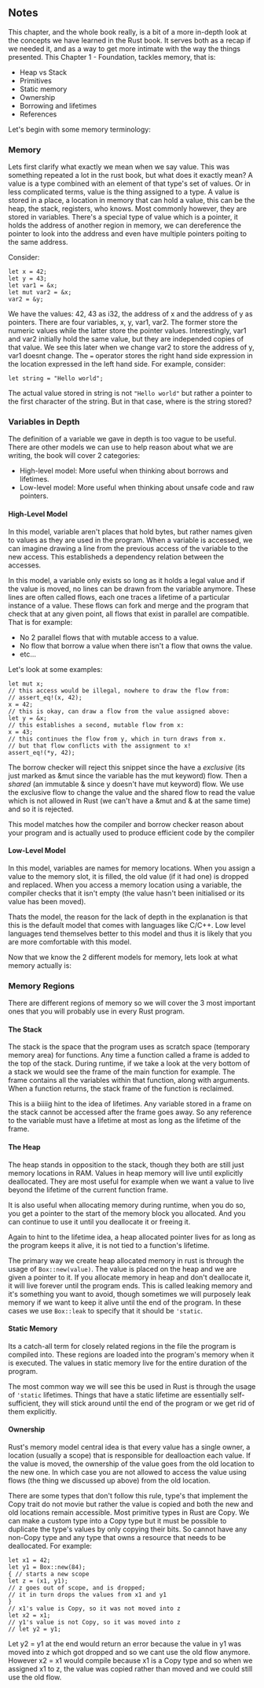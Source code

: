 ## Notes

This chapter, and the whole book really, is a bit of a more in-depth look at the concepts we have learned in the Rust book. 
It serves both as a recap if we needed it, and as a way to get more intimate with the way the things presented.
This Chapter 1 - Foundation, tackles memory, that is:

- Heap vs Stack
- Primitives
- Static memory
- Ownership
- Borrowing and lifetimes
- References

Let's begin with some memory terminology: 

### Memory

Lets first clarify what exactly we mean when we say value. This was something repeated a lot in the rust book, but what does it exactly
mean? A value is a type combined with an element of that type's set of values. Or in less complicated terms, value is the thing assigned to 
a type. A value is stored in a place, a location in memory that can hold a value, this can be the heap, the stack, registers, who knows.
Most commonly however, they are stored in variables. There's a special type of value which is a pointer, it holds the address of another region
in memory, we can dereference the pointer to look into the address and even have multiple pointers poiting to the same address. 

Consider:

```
let x = 42;
let y = 43;
let var1 = &x;
let mut var2 = &x;
var2 = &y;

```

We have the values: 42, 43 as i32, the address of x and the address of y as pointers. There are four variables, x, y, var1, var2.
The former store the numeric values while the latter store the pointer values. Interestingly, var1 and var2 initially hold the same value,
but they are independed copies of that value. We see this later when we change var2 to store the address of y, var1 doesnt change. 
The `=` operator stores the right hand side expression in the location expressed in the left hand side. For example, consider:

`let string = "Hello world";`

The actual value stored in string is not `"Hello world"` but rather a pointer to the first character of the string. But in that case,
where is the string stored? 

### Variables in Depth

The definition of a variable we gave in depth is too vague to be useful. There are other models we can use to help reason about what we
are writing, the book will cover 2 categories: 

- High-level model: More useful when thinking about borrows and lifetimes.
- Low-level model: More useful when thinking about unsafe code and raw pointers.

#### High-Level Model

In this model, variable aren't places that hold bytes, but rather names given to values as they are used in the program. 
When a variable is accessed, we can imagine drawing a line from the previous access of the variable to the new access. 
This establisheds a dependency relation between the accesses. 

In this model, a variable only exists so long as it holds a legal value and if the value is moved, no lines can be drawn 
from the variable anymore. These lines are often called flows, each one traces a lifetime of a particular instance of a value. 
These flows can fork and merge and the program that check that at any given point, all flows that exist in parallel are compatible. 
That is for example:

- No 2 parallel flows that with mutable access to a value.
- No flow that borrow a value when there isn't a flow that owns the value.
- etc...

Let's look at some examples:

```
let mut x;
// this access would be illegal, nowhere to draw the flow from:
// assert_eq!(x, 42);
x = 42;
// this is okay, can draw a flow from the value assigned above:
let y = &x;
// this establishes a second, mutable flow from x:
x = 43;
// this continues the flow from y, which in turn draws from x.
// but that flow conflicts with the assignment to x!
assert_eq!(*y, 42);
```

The borrow checker will reject this snippet since the have a <em>exclusive</em> (its just marked as &mut since the variable 
has the mut keyword) flow. Then a <em>shared</em> (an immutable & since y doesn't have mut keyword) flow. We use the exclusive
flow to change the value and the shared flow to read the value which is not allowed in Rust (we can't have a &mut and & at the same time)
and so it is rejected.

This model matches how the compiler and borrow checker reason about your program and is actually used to produce efficient code by the 
compiler

#### Low-Level Model

In this model, variables are names for memory locations. When you assign a value to the memory slot, it is filled, the old value (if it had
one) is dropped and replaced. When you access a memory location using a variable, the compiler checks that it isn't empty (the value hasn't 
been initialised or its value has been moved). 

Thats the model, the reason for the lack of depth in the explanation is that this is the default model that comes with languages like
C/C++. Low level languages tend themselves better to this model and thus it is likely that you are more comfortable with this model. 

Now that we know the 2 different models for memory, lets look at what memory actually is: 

### Memory Regions

There are different regions of memory so we will cover the 3 most important ones that you will probably use in every Rust program.

#### The Stack

The stack is the space that the program uses as scratch space (temporary memory area) for functions. Any time a function called a 
frame is added to the top of the stack. During runtime, if we take a look at the very bottom of a stack we would see the frame of the
main function for example. The frame contains all the variables within that function, along with arguments. When a function returns, the 
stack frame of the function is reclaimed.

This is a biiiig hint to the idea of lifetimes. Any variable stored in a frame on the stack cannot be accessed after the frame goes away. 
So any reference to the variable must have a lifetime at most as long as the lifetime of the frame.

#### The Heap

The heap stands in opposition to the stack, though they both are still just memory locations in RAM. Values in heap memory will live until 
explicitly deallocated. They are most useful for example when we want a value to live beyond the lifetime of the current function frame. 

It is also useful when allocating memory during runtime, when you do so, you get a pointer to the start of the memory block you allocated.
And you can continue to use it until you deallocate it or freeing it.

Again to hint to the lifetime idea, a heap allocated pointer lives for as long as the program keeps it alive, it is not tied to a function's
lifetime.

The primary way we create heap allocated memory in rust is through the usage of `Box::new(value)`. The value is placed on the heap and we 
are given a pointer to it. If you allocate memory in heap and don't deallocate it, it will live forever until the program ends. This is called
leaking memory and it's something you want to avoid, though sometimes we will purposely leak memory if we want to keep it alive until the end
of the program. In these cases we use `Box::leak` to specify that it should be `'static`.

#### Static Memory

Its a catch-all term for closely related regions in the file the program is compiled into. These regions are loaded into the program's memory 
when it is executed. The values in static memory live for the entire duration of the program.

The most common way we will see this be used in Rust is through the usage of `'static` lifetimes. Things that have a static lifetime are 
essentially self-sufficient, they will stick around until the end of the program or we get rid of them explicitly.


#### Ownership

Rust's memory model central idea is that every value has a single owner, a location (usually a scope) that is responsible for dealloaction
each value. If the value is moved, the ownership of the value goes from the old location to the new one. In which case you are not allowed
to access the value using flows (the thing we discussed up above) from the old location.

There are some types that don't follow this rule, type's that implement the Copy trait do not movie but rather the value is copied and 
both the new and old locations remain accessible. Most primitive types in Rust are Copy. We can make a custom type into a Copy type but it
must be possible to duplicate the type's values by only copying their bits. So cannot have any non-Copy type and any type that owns a resource
that needs to be deallocated. For example:

```
let x1 = 42;
let y1 = Box::new(84);
{ // starts a new scope
let z = (x1, y1);
// z goes out of scope, and is dropped;
// it in turn drops the values from x1 and y1
}
// x1's value is Copy, so it was not moved into z
let x2 = x1;
// y1's value is not Copy, so it was moved into z
// let y2 = y1;
````
Let y2 = y1 at the end would return an error because the value in y1 was moved into z which got dropped and so we cant use the old flow anymore.
However x2 = x1 would compile because x1 is a Copy type and so when we assigned x1 to z, the value was copied rather than moved and we 
could still use the old flow.


